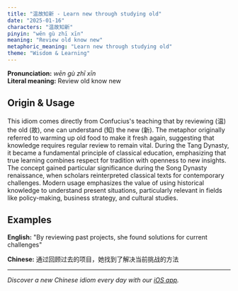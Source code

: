 ```yaml
---
title: "温故知新 - Learn new through studying old"
date: "2025-01-16"
characters: "温故知新"
pinyin: "wēn gù zhī xīn"
meaning: "Review old know new"
metaphoric_meaning: "Learn new through studying old"
theme: "Wisdom & Learning"
---
```


**Pronunciation:** *wēn gù zhī xīn*  
**Literal meaning:** Review old know new

## Origin & Usage

This idiom comes directly from Confucius's teaching that by reviewing (温) the old (故), one can understand (知) the new (新). The metaphor originally referred to warming up old food to make it fresh again, suggesting that knowledge requires regular review to remain vital. During the Tang Dynasty, it became a fundamental principle of classical education, emphasizing that true learning combines respect for tradition with openness to new insights. The concept gained particular significance during the Song Dynasty renaissance, when scholars reinterpreted classical texts for contemporary challenges. Modern usage emphasizes the value of using historical knowledge to understand present situations, particularly relevant in fields like policy-making, business strategy, and cultural studies.

## Examples

**English:** "By reviewing past projects, she found solutions for current challenges"

**Chinese:** 通过回顾过去的项目，她找到了解决当前挑战的方法

---

*Discover a new Chinese idiom every day with our [iOS app](https://apps.apple.com/us/app/daily-chinese-idioms/id6670238264).*
